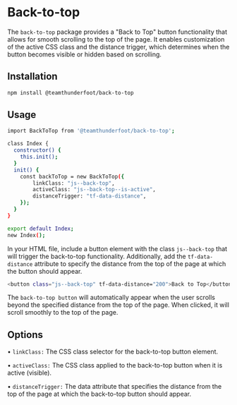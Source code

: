 # Back-to-top

The `back-to-top` package provides a "Back to Top" button functionality that allows for smooth scrolling to the top of the page. It enables customization of the active CSS class and the distance trigger, which determines when the button becomes visible or hidden based on scrolling.

## Installation

```sh
npm install @teamthunderfoot/back-to-top
```

## Usage

```sh
import BackToTop from '@teamthunderfoot/back-to-top';

class Index {
  constructor() {
    this.init();
  }
  init() {
    const backToTop = new BackToTop({
        linkClass: "js--back-top",
        activeClass: "js--back-top--is-active",
        distanceTrigger: "tf-data-distance",
    });
  }
}

export default Index;
new Index();
```

In your HTML file, include a button element with the class `js--back-top` that will trigger the back-to-top functionality. Additionally, add the `tf-data-distance` attribute to specify the distance from the top of the page at which the button should appear.

```sh
<button class="js--back-top" tf-data-distance="200">Back to Top</button>
```

The `back-to-top button` will automatically appear when the user scrolls beyond the specified distance from the top of the page. When clicked, it will scroll smoothly to the top of the page.

## Options

• `linkClass:` The CSS class selector for the back-to-top button element.

• `activeClass:` The CSS class applied to the back-to-top button when it is active (visible).

• `distanceTrigger:` The data attribute that specifies the distance from the top of the page at which the back-to-top button should appear.
